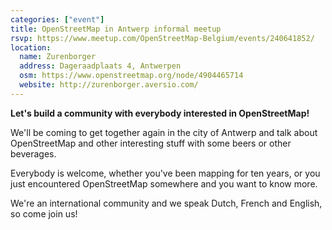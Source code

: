 ```yaml
---
categories: ["event"]
title: OpenStreetMap in Antwerp informal meetup
rsvp: https://www.meetup.com/OpenStreetMap-Belgium/events/240641852/
location:
  name: Zurenborger
  address: Dageraadplaats 4, Antwerpen
  osm: https://www.openstreetmap.org/node/4904465714
  website: http://zurenborger.aversio.com/
---
```


**Let's build a community with everybody interested in OpenStreetMap!**

We'll be coming to get together again in the city of Antwerp and talk about OpenStreetMap and other interesting stuff with some beers or other beverages.

Everybody is welcome, whether you've been mapping for ten years, or you just encountered OpenStreetMap somewhere and you want to know more.

We're an international community and we speak Dutch, French and English, so come join us! 
